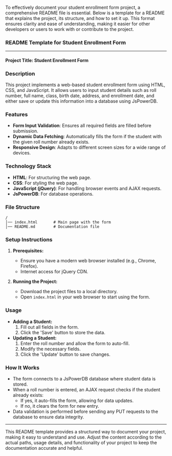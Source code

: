 To effectively document your student enrollment form project, a comprehensive README file is essential. Below is a template for a README that explains the project, its structure, and how to set it up. This format ensures clarity and ease of understanding, making it easier for other developers or users to work with or contribute to the project.

### README Template for Student Enrollment Form

---

#### Project Title: Student Enrollment Form

### Description
This project implements a web-based student enrollment form using HTML, CSS, and JavaScript. It allows users to input student details such as roll number, full name, class, birth date, address, and enrollment date, and either save or update this information into a database using JsPowerDB.

### Features
- **Form Input Validation**: Ensures all required fields are filled before submission.
- **Dynamic Data Fetching**: Automatically fills the form if the student with the given roll number already exists.
- **Responsive Design**: Adapts to different screen sizes for a wide range of devices.

### Technology Stack
- **HTML**: For structuring the web page.
- **CSS**: For styling the web page.
- **JavaScript (jQuery)**: For handling browser events and AJAX requests.
- **JsPowerDB**: For database operations.

### File Structure
```
/
│── index.html       # Main page with the form
│── README.md        # Documentation file
```

### Setup Instructions
1. **Prerequisites:**
   - Ensure you have a modern web browser installed (e.g., Chrome, Firefox).
   - Internet access for jQuery CDN.

2. **Running the Project:**
   - Download the project files to a local directory.
   - Open `index.html` in your web browser to start using the form.

### Usage
- **Adding a Student:**
  1. Fill out all fields in the form.
  2. Click the 'Save' button to store the data.
- **Updating a Student:**
  1. Enter the roll number and allow the form to auto-fill.
  2. Modify the necessary fields.
  3. Click the 'Update' button to save changes.

### How It Works
- The form connects to a JsPowerDB database where student data is stored.
- When a roll number is entered, an AJAX request checks if the student already exists:
  - If yes, it auto-fills the form, allowing for data updates.
  - If no, it clears the form for new entry.
- Data validation is performed before sending any PUT requests to the database to ensure data integrity.



---

This README template provides a structured way to document your project, making it easy to understand and use. Adjust the content according to the actual paths, usage details, and functionality of your project to keep the documentation accurate and helpful.
